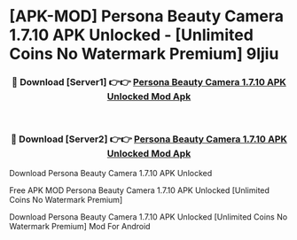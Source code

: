 # [APK-MOD] Persona  Beauty Camera 1.7.10 APK Unlocked - [Unlimited Coins No Watermark Premium] 9ljiu



<div align="center">
<h3>🔴 Download [Server1] 👉👉 <a href="https://momento.my/?title=Persona__Beauty_Camera_1.7.10_APK_Unlocked">Persona  Beauty Camera 1.7.10 APK Unlocked Mod Apk</a></h3><br>

<h3>🔴 Download [Server2] 👉👉 <a href="https://momento.my/?title=Persona__Beauty_Camera_1.7.10_APK_Unlocked">Persona  Beauty Camera 1.7.10 APK Unlocked Mod Apk</a></h3>
</div>



Download Persona  Beauty Camera 1.7.10 APK Unlocked 

Free APK MOD Persona  Beauty Camera 1.7.10 APK Unlocked [Unlimited Coins No Watermark Premium]

Download Persona  Beauty Camera 1.7.10 APK Unlocked [Unlimited Coins No Watermark Premium] Mod For Android
